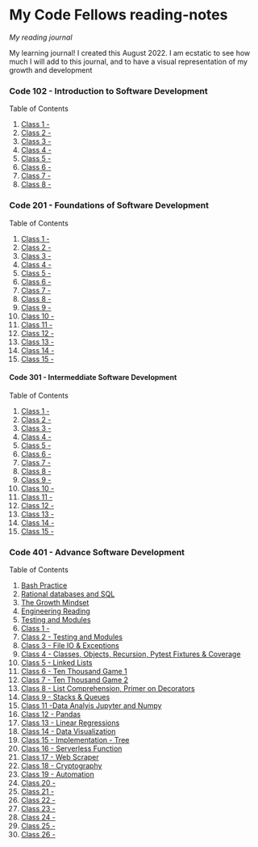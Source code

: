 # My Code Fellows reading-notes
*My reading journal*

My learning journal! I created this August 2022. I am ecstatic to see how much I will add to this journal, and to have a visual representation of my growth and development

### Code 102 - Introduction to Software Development

Table of Contents

1. [Class 1 -](./class1-readingnotes.md)
2. [Class 2 -](./class2-readingnotes.md)
3. [Class 3 -](./class3-readingnotes.md)
4. [Class 4 -](./class4-readingnotes.md)
5. [Class 5 -](./class5-readingnotes.md)
6. [Class 6 -](./class6-readingnotes.md)
7. [Class 7 -](./class7-readingnotes.md)
8. [Class 8 -](./class8-readingnotes.md)

### Code 201 - Foundations of Software Development

Table of Contents

1. [Class 1 -](./class01-reading-note.md)
2. [Class 2 -](./class02-reading-note.md)
3. [Class 3 -](./class03-reading-note.md)
4. [Class 4 -](./class04-reading-note.md)
5. [Class 5 -](./class05-reading-note.md)
6. [Class 6 -](./class06-reading-note.md)
7. [Class 7 -](./class07-reading-note.md)
8. [Class 8 -](./class08-reading-note.md)
9. [Class 9 -](./class09-reading-note.md)
10. [Class 10 -](./class10-reading-note.md)
11. [Class 11 -](./class11-reading-note.md)
12. [Class 12 -](./class12-reading-note.md)
13. [Class 13 -](./class13-reading-note.md)
14. [Class 14 -](./class14-reading-note.md)
15. [Class 15 -](./class14B-reading-note.md)



#### Code 301 - Intermeddiate Software Development

Table of Contents

1. [Class 1 -](./class01-reading-notes.md)
2. [Class 2 -](./class02-reading-notes.md)
3. [Class 3 -](./class03-reading-notes.md)
4. [Class 4 -](./class04-reading-notes.md)
5. [Class 5 -](./class05-reading-notes.md)
6. [Class 6 -](./class06-reading-notes.md)
7. [Class 7 -](./class07-reading-notes.md)
8. [Class 8 -](./class08-reading-notes.md)
9. [Class 9 -](./class09-reading-notes.md)
10. [Class 10 -](./class10-reading-notes.md)
11. [Class 11 -](./class11-reading-notes.md)
12. [Class 12 -](./class12-reading-notes.md) 
13. [Class 13 -](./class13-reading-notes.md)
14. [Class 14 -](./class14-reading-notes.md)
15. [Class 15 -](./class15-reading-notes.md) 


### Code 401 - Advance Software Development

Table of Contents

1. [Bash Practice](./bash-practice-reading-notes.md)
2. [Rational databases and SQL](./sql-reading-notes.md)
3. [The Growth Mindset](./growth-mindset-reading-notes.md)
4. [Engineering Reading](./engineering-overiew-reading.md)
5. [Testing and Modules](./test-and-module-reading-notes.md)
6. [Class 1 -](./class001-reading-notes.md)
7. [Class 2 - Testing and Modules](./class002-reading-notes.md)
8. [Class 3 - File IO & Exceptions](./class003-reading-notes.md)
9. [Class 4 - Classes, Objects, Recursion, Pytest Fixtures & Coverage](./class004-reading-notes.md)
10. [Class 5 - Linked Lists](./claas005-reading-notes.md)
11. [Class 6 - Ten Thousand Game 1](./reading006-reading-notes.md)
12. [Class 7 - Ten Thousand Game 2](./reading007-reading-notes.md)
13. [Class 8 - List Comprehension, Primer on Decorators](./reading008-reading-notes.md)
14. [Class 9 - Stacks & Queues](./reading009-reading-notes.md)
15. [Class 11 -Data Analyis Jupyter and Numpy](./reading011-reading-notes.md)
16. [Class 12 - Pandas](./reading012-reading-notes.md)
17. [Class 13 - Linear Regressions](./reading013-reading-notes.md)
18. [Class 14 - Data Visualization](./reading014-reading-notes.md)
19. [Class 15 - Implementation - Tree](./reading015-reading-notes.md)
20. [Class 16 - Serverless Function](./reading016-reading-notes.md)
21. [Class 17 - Web Scraper](./reading017-reading-notes.md)
22. [Class 18 - Cryptography](./reading018-reading-notes.md)
23. [Class 19 - Automation](./reading019-reading-notes.md)
24. [Class 20 -]()
25. [Class 21 -]()
26. [Class 22 -]()
27. [Class 23 -]()
28. [Class 24 -]()
29. [Class 25 -]()
30. [Class 26 -]()

